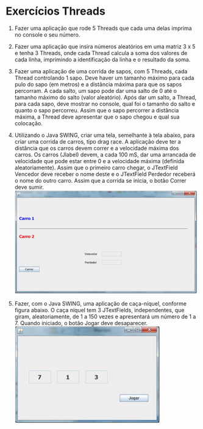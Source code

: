 # Exercícios Threads

1. Fazer uma aplicação que rode 5 Threads que
cada uma delas imprima no console o seu
número.

2. Fazer uma aplicação que insira números
aleatórios em uma matriz 3 x 5 e tenha 3
Threads, onde cada Thread calcula a soma dos
valores de cada linha, imprimindo a identificação
da linha e o resultado da soma.

3. Fazer uma aplicação de uma corrida de sapos, com 5
Threads, cada Thread controlando 1 sapo. Deve haver um
tamanho máximo para cada pulo do sapo (em metros) e a
distância máxima para que os sapos percorram. A cada salto,
um sapo pode dar uma salto de 0 até o tamanho máximo do
salto (valor aleatório). Após dar um salto, a Thread, para cada
sapo, deve mostrar no console, qual foi o tamanho do salto e
quanto o sapo percorreu. Assim que o sapo percorrer a
distância máxima, a Thread deve apresentar que o sapo
chegou e qual sua colocação.

4. Utilizando o Java SWING, criar uma tela, semelhante à
tela abaixo, para criar uma corrida de carros, tipo drag race.
A aplicação deve ter a distância que os carros devem correr e
a velocidade máxima dos carros. Os carros (Jlabel) devem, a
cada 100 mS, dar uma arrancada de velocidade que pode estar
entre 0 e a velocidade máxima (definida aleatoriamente).
Assim que o primeiro carro chegar, o JTextField Vencedor
deve receber o nome deste e o JTextField Perdedor receberá
o nome do outro carro. Assim que a corrida se inicia, o botão
Correr deve sumir.<br/>
![Corrida de carros](https://github.com/andreluis-git/SistemasOperacionaisI/blob/main/readmeImages/corridacarros.PNG)

5. Fazer, com o Java SWING, uma aplicação de
caça-níquel, conforme figura abaixo. O caça níquel
tem 3 JTextFields, independentes, que giram,
aleatoriamente, de 1 a 150 vezes e apresentará um
número de 1 a 7. Quando iniciado, o botão Jogar
deve desaparecer.<br/>
![Caça niquel](https://github.com/andreluis-git/SistemasOperacionaisI/blob/main/readmeImages/Cacaniquel.PNG)
